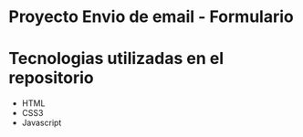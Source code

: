 # Proyecto Envio de email - Formulario

# Tecnologias utilizadas en el repositorio

- HTML
- CSS3 
- Javascript




